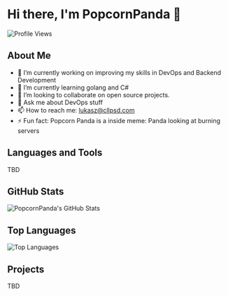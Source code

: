 # Hi there, I'm PopcornPanda 👋

![Profile Views](https://komarev.com/ghpvc/?username=PopcornPanda&color=blue)

## About Me

- 🔭 I’m currently working on improving my skills in DevOps and Backend Development
- 🌱 I’m currently learning golang and C#
- 👯 I’m looking to collaborate on open source projects.
- 💬 Ask me about DevOps stuff
- 📫 How to reach me: lukasz@cllpsd.com
- ⚡ Fun fact: Popcorn Panda is a inside meme: Panda looking at burning servers

## Languages and Tools

TBD

## GitHub Stats

![PopcornPanda's GitHub Stats](https://github-readme-stats.vercel.app/api?username=PopcornPanda&show_icons=true&theme=radical)

## Top Languages

![Top Languages](https://github-readme-stats.vercel.app/api/top-langs/?username=PopcornPanda&layout=compact&theme=radical)

## Projects

TBD

